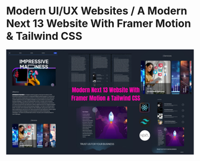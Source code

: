 # Modern UI/UX Websites / A  Modern Next 13 Website With Framer Motion & Tailwind CSS
![01_filename](https://github.com/Mariam-Fathi/nextjs-modern-website/blob/main/cover.jpg)
